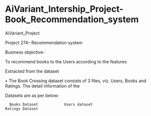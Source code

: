 # AiVariant_Intership_Project-Book_Recommendation_system
AiVariant_Project

Project 274– Recommendation system

Business objective- 

To recommend books to the Users according to the features

Extracted from the dataset

•	The Book Crossing dataset consists of 3 files, viz. Users, Books and Ratings. The detail information of the

Datasets are as per below:

      Books Dataset		       Users dataset                              Ratings Dataset
